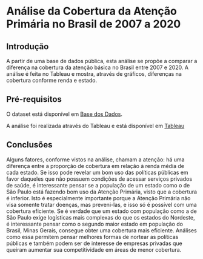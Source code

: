 # Análise da Cobertura da Atenção Primária no Brasil de 2007 a 2020

## Introdução
A partir de uma base de dados pública, esta análise se propõe a comparar a diferença na cobertura da atenção básica no Brasil entre 2007 e 2020. A análise é feita no Tableau e mostra, através de gráficos, diferenças na cobertura conforme renda e estado.

## Pré-requisitos
O dataset está disponível em [Base dos Dados](https://basedosdados.org/dataset/2cc0b275-d02a-413a-8769-7ce2785d86ae?table=ca281154-5b09-4b55-8b1b-b42af7d18078).

A análise foi realizada através do Tableau e está disponível em [Tableau](https://public.tableau.com/app/profile/alexa.iung.dias/viz/IH_Project02_AB/Histria1)

## Conclusões
Alguns fatores, conforme vistos na análise, chamam a atenção: há uma diferença entre a proporção de cobertura em relação à renda média de cada estado. Se isso pode revelar um bom uso das políticas públicas em favor daqueles que não possuem condições de acessar serviços privados de saúde, é interessante pensar se a população de um estado como o de São Paulo está fazendo bom uso da Atenção Primária, visto que a cobertura é inferior. Isto é especialmente importante porque a Atenção Primária não visa somente tratar doenças, mas preveni-las, e isso só é possível com uma cobertura eficiente. 
Se é verdade que um estado com população como a de São Paulo exige logísticas mais complexas do que os estados do Nordeste, é interessante pensar como o segundo maior estado em população do Brasil, Minas Gerais, consegue obter uma cobertura mais eficiente. Análises como essa permitem pensar melhores formas de nortear as políticas públicas e também podem ser de interesse de empresas privadas que queiram aumentar sua competitividade em áreas de menor cobertura.
